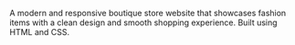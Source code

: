 A modern and responsive boutique store website that showcases fashion items with a clean design and smooth shopping experience. Built using HTML and CSS.
